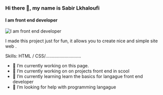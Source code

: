 ### Hi there 👋, my name is Sabir Lkhaloufi
#### I am front end developer
![I am front end developer](https://github.com/sabirlkhaloufi/sabirlkhaloufi/blob/main/sabir.png)

I made this project just for fun, it allows you to create nice and simple site web .

Skills:  HTML / CSS/............................

- 🔭 I’m currently working on this page. 
- 🔭 I’m currently working on on projects front end in scool 
- 🌱 I’m currently learning learn the basics for langague  front end developer  
- 🤔 I’m looking for help with programming langague 









